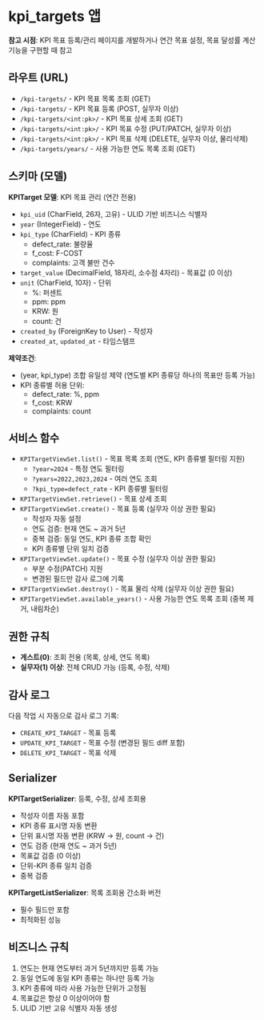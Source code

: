 # kpi_targets 앱

**참고 시점**: KPI 목표 등록/관리 페이지를 개발하거나 연간 목표 설정, 목표 달성률 계산 기능을 구현할 때 참고

## 라우트 (URL)
- `/kpi-targets/` - KPI 목표 목록 조회 (GET)
- `/kpi-targets/` - KPI 목표 등록 (POST, 실무자 이상)
- `/kpi-targets/<int:pk>/` - KPI 목표 상세 조회 (GET)
- `/kpi-targets/<int:pk>/` - KPI 목표 수정 (PUT/PATCH, 실무자 이상)
- `/kpi-targets/<int:pk>/` - KPI 목표 삭제 (DELETE, 실무자 이상, 물리삭제)
- `/kpi-targets/years/` - 사용 가능한 연도 목록 조회 (GET)

## 스키마 (모델)
**KPITarget 모델**: KPI 목표 관리 (연간 전용)
- `kpi_uid` (CharField, 26자, 고유) - ULID 기반 비즈니스 식별자
- `year` (IntegerField) - 연도
- `kpi_type` (CharField) - KPI 종류
  - defect_rate: 불량율
  - f_cost: F-COST
  - complaints: 고객 불만 건수
- `target_value` (DecimalField, 18자리, 소수점 4자리) - 목표값 (0 이상)
- `unit` (CharField, 10자) - 단위
  - %: 퍼센트
  - ppm: ppm
  - KRW: 원
  - count: 건
- `created_by` (ForeignKey to User) - 작성자
- `created_at`, `updated_at` - 타임스탬프

**제약조건**:
- (year, kpi_type) 조합 유일성 제약 (연도별 KPI 종류당 하나의 목표만 등록 가능)
- KPI 종류별 허용 단위:
  - defect_rate: %, ppm
  - f_cost: KRW
  - complaints: count

## 서비스 함수
- `KPITargetViewSet.list()` - 목표 목록 조회 (연도, KPI 종류별 필터링 지원)
  - `?year=2024` - 특정 연도 필터링
  - `?years=2022,2023,2024` - 여러 연도 조회
  - `?kpi_type=defect_rate` - KPI 종류별 필터링
- `KPITargetViewSet.retrieve()` - 목표 상세 조회
- `KPITargetViewSet.create()` - 목표 등록 (실무자 이상 권한 필요)
  - 작성자 자동 설정
  - 연도 검증: 현재 연도 ~ 과거 5년
  - 중복 검증: 동일 연도, KPI 종류 조합 확인
  - KPI 종류별 단위 일치 검증
- `KPITargetViewSet.update()` - 목표 수정 (실무자 이상 권한 필요)
  - 부분 수정(PATCH) 지원
  - 변경된 필드만 감사 로그에 기록
- `KPITargetViewSet.destroy()` - 목표 물리 삭제 (실무자 이상 권한 필요)
- `KPITargetViewSet.available_years()` - 사용 가능한 연도 목록 조회 (중복 제거, 내림차순)

## 권한 규칙
- **게스트(0)**: 조회 전용 (목록, 상세, 연도 목록)
- **실무자(1) 이상**: 전체 CRUD 가능 (등록, 수정, 삭제)

## 감사 로그
다음 작업 시 자동으로 감사 로그 기록:
- `CREATE_KPI_TARGET` - 목표 등록
- `UPDATE_KPI_TARGET` - 목표 수정 (변경된 필드 diff 포함)
- `DELETE_KPI_TARGET` - 목표 삭제

## Serializer
**KPITargetSerializer**: 등록, 수정, 상세 조회용
- 작성자 이름 자동 포함
- KPI 종류 표시명 자동 변환
- 단위 표시명 자동 변환 (KRW → 원, count → 건)
- 연도 검증 (현재 연도 ~ 과거 5년)
- 목표값 검증 (0 이상)
- 단위-KPI 종류 일치 검증
- 중복 검증

**KPITargetListSerializer**: 목록 조회용 간소화 버전
- 필수 필드만 포함
- 최적화된 성능

## 비즈니스 규칙
1. 연도는 현재 연도부터 과거 5년까지만 등록 가능
2. 동일 연도에 동일 KPI 종류는 하나만 등록 가능
3. KPI 종류에 따라 사용 가능한 단위가 고정됨
4. 목표값은 항상 0 이상이어야 함
5. ULID 기반 고유 식별자 자동 생성
